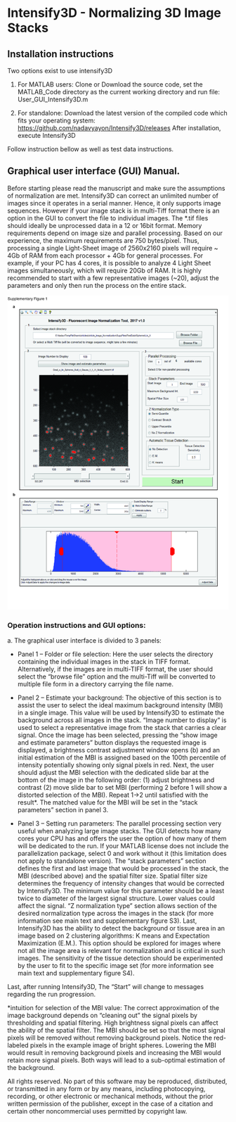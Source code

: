 # Intensify3D - Normalizing 3D Image Stacks

## Installation instructions
 Two options exist to use intensify3D 
1)	For MATLAB users:
Clone or Download the source code, set the MATLAB_Code directory as the current working directory and run file:  User_GUI_Intensify3D.m

 
2)	For standalone:
Download the latest version of the compiled code which fits your operating system:
https://github.com/nadavyayon/Intensify3D/releases 
After installation, execute Intensify3D

 
Follow instruction bellow as well as test data instructions.
## Graphical user interface (GUI) Manual. 

Before starting please read the manuscript and make sure the assumptions of normalization are met. Intensify3D can correct an unlimited number of images since it operates in a serial manner. Hence, it only supports image sequences. However if your image stack is in multi-Tiff format there is an option in the GUI to convert the file to individual images. The *.tif files should ideally be unprocessed data in a 12 or 16bit format. Memory requirements depend on image size and parallel processing. Based on our experience, the maximum requirements are 750 bytes/pixel. Thus, processing a single Light-Sheet image of 2560x2160 pixels will require ~ 4Gb of RAM from each processor + 4Gb for general processes. For example, if your PC has 4 cores, it is possible to analyze 4 Light Sheet images simultaneously, which will require 20Gb of RAM. It is highly recommended to start with a few representative images (~20), adjust the parameters and only then run the process on the entire stack.

![Alt text](data/Figure_S1-01.jpg?raw=true "Optional Title")

### Operation instructions and GUI options:

a. The graphical user interface is divided to 3 panels:
* Panel 1 – Folder or file selection: Here the user selects the directory containing the individual images in the stack in TIFF format. Alternatively, if the images are in multi-TIFF format, the user should select the “browse file” option and the multi-Tiff will be converted to multiple file form in a directory carrying the file name.

* Panel 2 – Estimate your background: The objective of this section is to assist the user to select the ideal maximum background intensity (MBI) in a single image. This value will be used by Intensify3D to estimate the background across all images in the stack. “Image number to display” is used to select a representative image from the stack that carries a clear signal. Once the image has been selected, pressing the “show image and estimate parameters” button displays the requested image is displayed, a brightness contrast adjustment window opens (b) and an initial estimation of the MBI is assigned based on the 100th percentile of intensity potentially showing only signal pixels in red. Next, the user should adjust the MBI selection with the dedicated slide bar at the bottom of the image in the following order: (1) adjust brightness and contrast (2) move slide bar to set MBI (performing 2 before 1 will show a distorted selection of the MBI). Repeat 1->2 until satisfied with the result*. The matched value for the MBI will be set in the “stack parameters” section in panel 3.

* Panel 3 – Setting run parameters: The parallel processing section very useful when analyzing large image stacks. The GUI detects how many cores your CPU has and offers the user the option of how many of them will be dedicated to the run. If your MATLAB license does not include the parallelization package, select 0 and work without it (this limitation does not apply to standalone version). The “stack parameters” section defines the first and last image that would be processed in the stack, the MBI (described above) and the spatial filter size. Spatial filter size determines the frequency of intensity changes that would be corrected by Intensify3D. The minimum value for this parameter should be a least twice to diameter of the largest signal structure. Lower values could affect the signal. “Z normalization type” section allows section of the desired normalization type across the images in the stack (for more information see main text and supplementary figure S3).  Last, Intensify3D has the ability to detect the background or tissue area in an image based on 2 clustering algorithms: K means and Expectation Maximization (E.M.). This option should be explored for images where not all the image area is relevant for normalization and is critical in such images. The sensitivity of the tissue detection should be experimented by the user to fit to the specific image set (for more information see main text and supplementary figure S4).     

Last, after running Intensify3D, The “Start” will change to messages regarding the run progression.

*intuition for selection of the MBI value: The correct approximation of the image background depends on “cleaning out” the signal pixels by thresholding and spatial filtering. High brightness signal pixels can affect the ability of the spatial filter.  The MBI should be set so that the most signal pixels will be removed without removing background pixels. Notice the red-labeled pixels in the example image of bright spheres. Lowering the MBI would result in removing background pixels and increasing the MBI would retain more signal pixels. Both ways will lead to a sub-optimal estimation of the background. 



 All rights reserved. No part of this software may be reproduced, 
 distributed, or transmitted in any form or by any means, including photocopying,
 recording, or other electronic or mechanical methods,
 without the prior written permission of the publisher,
 except in the case of a citation and certain other
 noncommercial uses permitted by copyright law.

